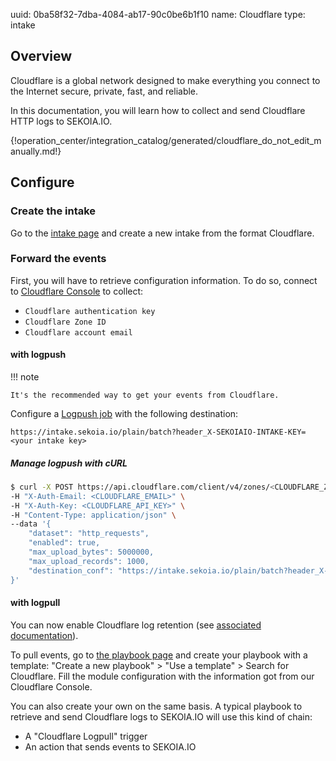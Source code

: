 uuid: 0ba58f32-7dba-4084-ab17-90c0be6b1f10
name: Cloudflare
type: intake

## Overview

Cloudflare is a global network designed to make everything you connect to the Internet secure, private, fast, and reliable.

In this documentation, you will learn how to collect and send Cloudflare HTTP logs to SEKOIA.IO.

{!operation_center/integration_catalog/generated/cloudflare_do_not_edit_manually.md!}

## Configure

### Create the intake

Go to the [intake page](https://app.sekoia.io/operations/intakes) and create a new intake from the format Cloudflare.

### Forward the events

First, you will have to retrieve configuration information.
To do so, connect to [Cloudflare Console](https://dash.cloudflare.com/) to collect:

- `Cloudflare authentication key`
- `Cloudflare Zone ID`
- `Cloudflare account email`

#### with logpush

!!! note

    It's the recommended way to get your events from Cloudflare.

Configure a [Logpush job](https://developers.cloudflare.com/logs/reference/logpush-api-configuration/) with the following destination:

`https://intake.sekoia.io/plain/batch?header_X-SEKOIAIO-INTAKE-KEY=<your intake key>`


##### Manage logpush with cURL

```bash
$ curl -X POST https://api.cloudflare.com/client/v4/zones/<CLOUDFLARE_ZONE_ID>/logpush/jobs \
-H "X-Auth-Email: <CLOUDFLARE_EMAIL>" \
-H "X-Auth-Key: <CLOUDFLARE_API_KEY>" \
-H "Content-Type: application/json" \
--data '{
    "dataset": "http_requests",
    "enabled": true,
    "max_upload_bytes": 5000000,
    "max_upload_records": 1000,
    "destination_conf": "https://intake.sekoia.io/plain/batch?header_X-SEKOIAIO-INTAKE-KEY=<INTAKE_KEY>"
}'
```


#### with logpull

You can now enable Cloudflare log retention (see [associated documentation](https://developers.cloudflare.com/logs/logpull/enabling-log-retention/)). 

To pull events, go to [the playbook page](https://app.sekoia.io/operations/playbooks) and create your playbook with a template: "Create a new playbook" > "Use a template" > Search for Cloudflare.
Fill the module configuration with the information got from our Cloudflare Console.

You can also create your own on the same basis. A typical playbook to retrieve and send Cloudflare logs to SEKOIA.IO will use this kind of chain:

- A "Cloudflare Logpull" trigger
- An action that sends events to SEKOIA.IO
